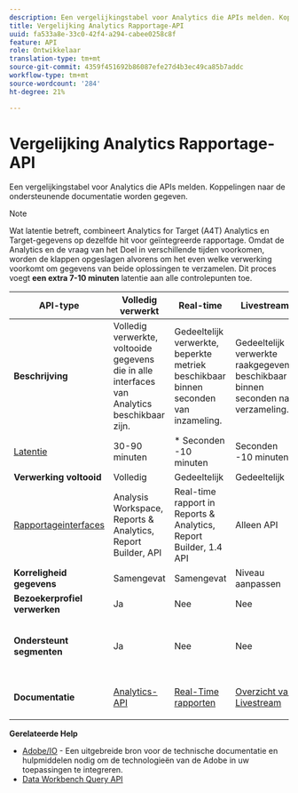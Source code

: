 ```yaml
---
description: Een vergelijkingstabel voor Analytics die APIs melden. Koppelingen naar de ondersteunende documentatie worden gegeven.
title: Vergelijking Analytics Rapportage-API
uuid: fa533a8e-33c0-42f4-a294-cabee0258c8f
feature: API
role: Ontwikkelaar
translation-type: tm+mt
source-git-commit: 4359f451692b86087efe27d4b3ec49ca85b7addc
workflow-type: tm+mt
source-wordcount: '284'
ht-degree: 21%

---
```



# Vergelijking Analytics Rapportage-API

Een vergelijkingstabel voor Analytics die APIs melden. Koppelingen naar de ondersteunende documentatie worden gegeven.

>[!NOTE]
>
>Wat latentie betreft, combineert Analytics for Target (A4T) Analytics en Target-gegevens op dezelfde hit voor geïntegreerde rapportage. Omdat de Analytics en de vraag van het Doel in verschillende tijden voorkomen, worden de klappen opgeslagen alvorens om het even welke verwerking voorkomt om gegevens van beide oplossingen te verzamelen. Dit proces voegt **een extra 7-10 minuten** latentie aan alle controlepunten toe.

<table id="table_7AF4FD678D494063ADF459B3CBC3EF3F"> 
 <thead> 
  <tr> 
   <th colname="col1" class="entry"> API-type </th> 
   <th colname="col2" class="entry"> Volledig verwerkt </th> 
   <th colname="col3" class="entry"> Real-time </th> 
   <th colname="col4" class="entry"> Livestream </th> 
   <th colname="col5" class="entry"> Data Warehouse </th> 
  </tr> 
 </thead>
 <tbody> 
  <tr> 
   <td colname="col1"> <b>Beschrijving</b> </td> 
   <td colname="col2"> Volledig verwerkte, voltooide gegevens die in alle interfaces van Analytics beschikbaar zijn. </td> 
   <td colname="col3"> Gedeeltelijk verwerkte, beperkte metriek beschikbaar binnen seconden van inzameling. </td> 
   <td colname="col4"> Gedeeltelijk verwerkte raakgegevens beschikbaar binnen seconden na verzameling. </td> 
   <td colname="col5"> Volledig verwerkte, gefinaliseerde gegevens die worden gebruikt voor het trekken van grote gegevensuitvoer. </td> 
  </tr> 
  <tr> 
   <td colname="col1"> <p><a href="https://docs.adobe.com/content/help/nl-NL/analytics/technotes/latency.html"  > Latentie</a> </p> </td> 
   <td colname="col2"> 30-90 minuten </td> 
   <td colname="col3"> * Seconden -10 minuten </td> 
   <td colname="col4"> Seconden -10 minuten </td> 
   <td colname="col5"> 90 minuten + </td> 
  </tr> 
  <tr> 
   <td colname="col1"> <b>Verwerking voltooid</b> </td> 
   <td colname="col2"> Volledig </td> 
   <td colname="col3"> Gedeeltelijk </td> 
   <td colname="col4"> Gedeeltelijk </td> 
   <td colname="col5"> Volledig </td> 
  </tr> 
  <tr> 
   <td colname="col1"> <a href="https://docs.adobe.com/content/help/nl-NL/analytics/landing/home.html"  > Rapportageinterfaces</a> </td> 
   <td colname="col2"> Analysis Workspace, Reports &amp; Analytics, Report Builder, API </td> 
   <td colname="col3"> Real-time rapport in Reports &amp; Analytics, Report Builder, 1.4 API </td> 
   <td colname="col4"> Alleen API </td> 
   <td colname="col5"> Data Warehouse en API </td> 
  </tr> 
  <tr> 
   <td colname="col1"> <b>Korreligheid gegevens</b> </td> 
   <td colname="col2"> Samengevat </td> 
   <td colname="col3"> Samengevat </td> 
   <td colname="col4"> Niveau aanpassen </td> 
   <td colname="col5"> Samengevat </td> 
  </tr> 
  <tr> 
   <td colname="col1"> <b>Bezoekerprofiel verwerken</b> </td> 
   <td colname="col2"> Ja </td> 
   <td colname="col3"> Nee </td> 
   <td colname="col4"> Nee </td> 
   <td colname="col5"> Ja </td> 
  </tr> 
  <tr> 
   <td colname="col1"> <b>Ondersteunt segmenten</b> </td> 
   <td colname="col2"> Ja </td> 
   <td colname="col3"> Nee </td> 
   <td colname="col4"> Nee </td> 
   <td colname="col5"> Ja (maar alleen met Data Warehouse compatibele segmenten) </td> 
  </tr> 
   <tr> 
   <td colname="col1"> <b>Documentatie</b> </td> 
   <td colname="col2"> <p> <a href="https://www.adobe.io/apis/experiencecloud/analytics/docs.html"  > Analytics-API</a> </p> </td> 
   <td colname="col3"> <p> <a href="https://github.com/AdobeDocs/analytics-1.4-apis"  > Real-Time rapporten</a> </p> </td> 
   <td colname="col4"> <p> <a href="https://github.com/AdobeDocs/analytics-1.4-apis/blob/master/docs/live-stream-api/getting_started.md"  > Overzicht van Livestream</a> </p> </td> 
   <td colname="col5"> <p><a href="https://docs.adobe.com/content/help/en/analytics/export/data-warehouse/data-warehouse.html"  > Data Warehouse</a> </p> </td> 
  </tr> 
 </tbody> 
</table>

**Gerelateerde Help**

* [Adobe/IO](https://www.adobe.io/)  - Een uitgebreide bron voor de technische documentatie en hulpmiddelen nodig om de technologieën van de Adobe in uw toepassingen te integreren.
* [Data Workbench Query API](https://marketing.adobe.com/developer/documentation/data-workbench-query-api/c-ins-qry-api)

